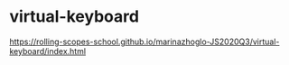 # virtual-keyboard
https://rolling-scopes-school.github.io/marinazhoglo-JS2020Q3/virtual-keyboard/index.html

